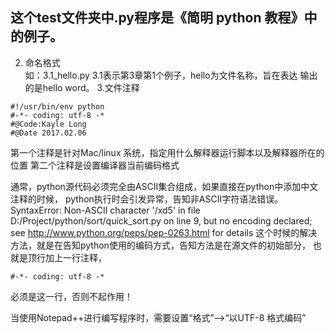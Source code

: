 ## 这个test文件夹中.py程序是《简明 python 教程》中的例子。
2. 命名格式  
如：3.1_hello.py   3.1表示第3章第1个例子，hello为文件名称，旨在表达
输出的是hello word。
3.文件注释
```
#!/usr/bin/env python
#-*- coding: utf-8 -*
#@Code:Kayle Long
#@Date 2017.02.06

```
第一个注释是针对Mac/linux 系统，指定用什么解释器运行脚本以及解释器所在的位置
第二个注释是设置编译器当前编码格式

通常，python源代码必须完全由ASCII集合组成，如果直接在python中添加中文注释的时候，
python执行时会引发异常，告知非ASCII字符语法错误。
SyntaxError: Non-ASCII character '/xd5' in file D:/Project/python/sort/quick_sort.py on line 9,
but no encoding declared; see http://www.python.org/peps/pep-0263.html for details
这个时候的解决方法，就是在告知python使用的编码方式，告知方法是在源文件的初始部分，
也就是顶行加上一行注释，
```
#-*- coding: utf-8 -*
```
必须是这一行，否则不起作用！

当使用Notepad++进行编写程序时，需要设置“格式”-->“以UTF-8 格式编码”